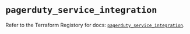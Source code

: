 # `pagerduty_service_integration`

Refer to the Terraform Registory for docs: [`pagerduty_service_integration`](https://registry.terraform.io/providers/pagerduty/pagerduty/2.14.6/docs/resources/service_integration).
